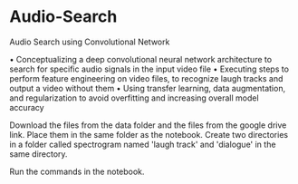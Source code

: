 # Audio-Search
Audio Search using Convolutional Network

•	Conceptualizing a deep convolutional neural network architecture to search for specific audio signals in the input video file
•	Executing steps to perform feature engineering on video files, to recognize laugh tracks and output a video without them
•	Using transfer learning, data augmentation, and regularization to avoid overfitting and increasing overall model accuracy

Download the files from the data folder and the files from the google drive link. Place them in the same folder as the notebook.
Create two directories in a folder called spectrogram named 'laugh track' and 'dialogue' in the same directory.

Run the commands in the notebook.
